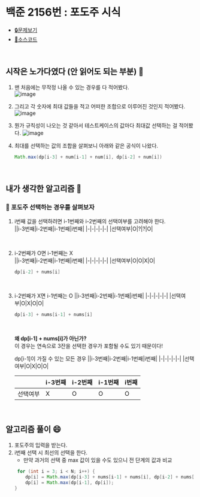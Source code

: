 # 백준 2156번 : 포도주 시식

* [🔒문제보기](https://www.acmicpc.net/problem/2156)
* [🔑소스코드]()

<br/>

## 시작은 노가다였다 (안 읽어도 되는 부분) 😬
1. 맨 처음에는 무작정 나올 수 있는 경우를 다 적어봤다.  
  ![image](https://user-images.githubusercontent.com/36289638/105982211-562f2780-60da-11eb-933f-3a71806a4847.png)


2.  그리고 각 숫자에 최대 값들을 적고 어떠한 조합으로 이루어진 것인지 적어봤다.
![image](https://user-images.githubusercontent.com/36289638/105982278-6b0bbb00-60da-11eb-9b13-7a3f4b1aca24.png)

3. 뭔가 규칙성이 나오는 것 같아서 테스트케이스의 값마다 최대값 선택하는 걸 적어봤다.
![image](https://user-images.githubusercontent.com/36289638/105982384-8aa2e380-60da-11eb-8144-9ccb563f9790.png)

4. 최대를 선택하는 값의 조합을 살펴보니 아래와 같은 공식이 나왔다.
    ```java
    Math.max(dp[i-3] + num[i-1] + num[i], dp[i-2] + num[i])
    ```

<br/>

## 내가 생각한 알고리즘 🤔 
### 🍷 포도주 선택하는 경우를 살펴보자 
1. i번째 값을 선택하려면 i-1번째와 i-2번째의 선택여부를 고려해야 한다.  
    ||i-3번째|i-2번째|i-1번째|i번째|
    |-|-|-|-|-|
    |선택여부|O|?|?|O|

<br/>

2. i-2번째가 O면 i-1번째는 X  
    ||i-3번째|i-2번째|i-1번째|i번째|
    |-|-|-|-|-|
    |선택여부|O|O|X|O|

    ```java
    dp[i-2] + nums[i]
    ```

<br/>

3. i-2번째가 X면 i-1번째는 O
    ||i-3번째|i-2번째|i-1번째|i번째|
    |-|-|-|-|-|
    |선택여부|O|X|O|O|

    ```java
    dp[i-3] + nums[i-1] + nums[i]
    ```

    <br/>

    **왜 dp[i-1] + nums[i]가 아닌가?**  
    이 경우는 연속으로 3잔을 선택한 경우가 포함될 수도 있기 때문이다!

    dp[i-1]이 가질 수 있는 모든 경우
    ||i-3번째|i-2번째|i-1번째|i번째|
    |-|-|-|-|-|
    |선택여부|O|X|O|O|

    ||i-3번째|i-2번째|i-1번째|i번째|
    |-|-|-|-|-|
    |선택여부|X|O|O|O|

<br/>

## 알고리즘 풀이 😄
1. 포도주의 입력을 받는다.
2. i번째 선택 시 최선의 선택을 한다.  
    * 만약 과거의 선택 중 max 값이 있을 수도 있으니 전 단계의 값과 비교
    ```java
     for (int i = 3; i < N; i++) {
        dp[i] = Math.max(dp[i-3] + nums[i-1] + nums[i], dp[i-2] + nums[i]);
        dp[i] = Math.max(dp[i-1], dp[i]);
    }
    ```